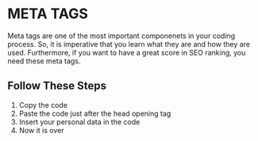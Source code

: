 
<h1></h>META TAGS</h1>
<p>Meta tags are one of the most important componenets in your coding process. So, it is imperative that you learn what they are and how they are used. Furthermore, if you want to have a great score in SEO ranking, you need these meta tags.</p>

<h2>Follow These Steps</h2>
<ol>
  <li>Copy the code</li>
  <li>Paste the code just after the head opening tag</li>
  <li>Insert your personal data in the code</li>
  <li>Now it is over</li>
</ol>
